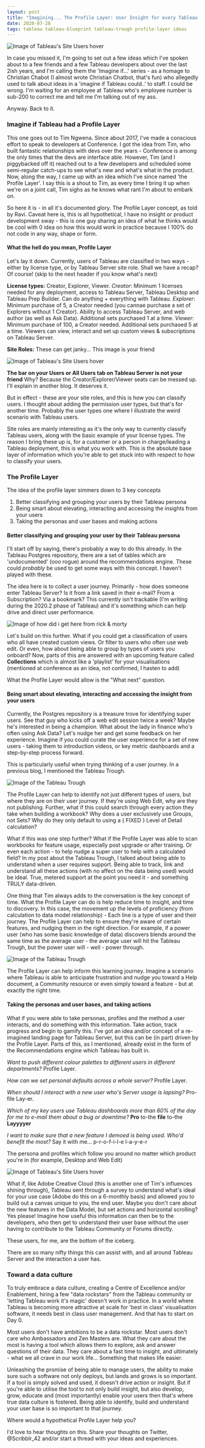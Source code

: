 ```yaml
---
layout: post
title: "Imagining... The Profile Layer: User Insight for every Tableau deployment"
date: 2020-07-28
tags: tableau tableau-blueprint tableau-trough profile-layer ideas
---
```


![Image of Tableau's Site Users hover](/assets/tableau-profile-layer.png)

In case you missed it, I'm going to set out a few ideas which I've spoken about to a few friends and a few Tableau developers about over the last 2ish years, and I'm calling them the 'Imagine if...' series - as a homage to Christian Chabot (I almost wrote Christian Chatbot, that's fun) who allegedly used to talk about ideas in a 'imagine if Tableau could..' to staff. I could be wrong. I'm waiting for an employee at Tableau who's employee number is sub-200 to correct me and tell me I'm talking out of my ass.

Anyway.
Back to it.



### Imagine if Tableau had a Profile Layer
This one goes out to Tim Ngwena. 
Since about 2017, I've made a conscious effort to speak to developers at Conference. I got the idea from Tim, who built fantastic relationships with devs over the years - Conference is among the only times that the devs are interface able. However, Tim (and I piggybacked off it) reached out to a few developers and scheduled some semi-regular catch-ups to see what's new and what's what in the product. Now, along the way, I came up with an idea which I've since named 'the Profile Layer'. I say this is a shout to Tim, as every time I bring it up when we're on a joint call, Tim sighs as he knows what rant I'm about to embark on.

So here it is - in all it's documented glory. The Profile Layer concept, as told by Ravi.
Caveat here is, this is all hypothetical, I have no insight or product development sway - this is one guy sharing an idea of what he thinks would be cool with 0 idea on how this would work in practice because I 100% do not code in any way, shape or form.



#### What the hell do you mean, Profile Layer
Let's lay it down. Currently, users of Tableau are classified in two ways - either by license type, or by Tableau Server site role. Shall we have a recap? Of course! (skip to the next header if you know what's next)

**License types:** Creator, Explorer, Viewer.
_Creator_: Minimum 1 licenses needed for any deployment, access to Tableau Server, Tableau Desktop and Tableau Prep Builder. Can do anything + everything with Tableau.
_Explorer_: Minimum purchase of 5, a Creator needed (you cannae purchase a set of Explorers without 1 Creator). Ability to access Tableau Server, and web author (as well as Ask Data). Additional sets purchased 1 at a time.
_Viewer_: Minimum purchase of 100, a Creator needed. Additional sets purchased 5 at a time. Viewers can view, interact and set up custom views & subscriptions on Tableau Server.

**Site Roles:** These can get janky...
This image is your friend

![Image of Tableau's Site Users hover](/assets/tableau-site-users.png)

**The bar on your Users or All Users tab on Tableau Server is not your friend**
Why? Because the Creator/Explorer/Viewer seats can be messed up. I'll explain in another blog. It deserves it. 

But in effect - these are your site roles, and this is how you can classify users. I thought about adding the permission user types, but that's for another time. Probably the user types one where I illustrate the weird scenario with Tableau users.

Site roles are mainly interesting as it's the only way to currently classify Tableau users, along with the basic example of your license types. The reason I bring these up is, for a customer or a person in charge/leading a Tableau deployment, this is what you work with. This is the absolute base layer of information which you're able to get stuck into with respect to how to classify your users.



### The Profile Layer
The idea of the profile layer simmers down to 3 key concepts

1. Better classifying and grouping your users by their Tableau persona
2. Being smart about elevating, interacting and accessing the insights from your users
3. Taking the personas and user bases and making actions



#### Better classifying and grouping your user by their Tableau persona

I'll start off by saying, there's probably a way to do this already. In the Tableau Postgres repository, there are a set of tables which are 'undocumented' (ooo rogue) around the recommendations engine. These could _probably_ be used to get some ways with this concept. I haven't played with these. 

The idea here is to collect a user journey. Primarily - how does someone enter Tableau Server? Is it from a link saved in their e-mail? From a Subscription? Via a bookmark? This currently isn't trackable (I'm writing during the 2020.2 phase of Tableau) and it's something which can help drive and direct user performance.

![Image of how did i get here from rick & morty](/assets/how-did-i-get-here-rick-morty.png)

Let's build on this further. What if you could get a classification of users who all have created custom views. Or filter to users who often use web edit. Or even, how about being able to group by types of users you onboard? Now, parts of this are answered with an upcoming feature called **Collections** which is almost like a 'playlist' for your visualisations (mentioned at conference as an idea, not confirmed, I hasten to add)

What the Profile Layer would allow is the "What next" question.



#### Being smart about elevating, interacting and accessing the insight from your users

Currently, the Postgres repository is a treasure trove for identifying super users. See that guy who kicks off a web edit session twice a week? Maybe he's interested in being a champion. What about the lady in finance who's often using Ask Data? Let's nudge her and get some feedback on her experience. Imagine if you could curate the user experience for a set of new users - taking them to introduction videos, or key metric dashboards and a step-by-step process forward. 

This is particularly useful when trying thinking of a user journey. In a previous blog, I mentioned the Tableau Trough.

![Image of the Tableau Trough](/assets/tableau-trough-digital.png)

The Profile Layer can help to identify not just different types of users, but where they are on their user journey. If they're using Web Edit, why are they not publishing. Further, what if this could search through every action they take when building a workbook? Why does a user exclusively use Groups, not Sets? Why do they only default to using a { FIXED } Level of Detail calculation? 

What if this was one step further? What if the Profile Layer was able to scan workbooks for feature usage, especially post upgrade or after training. Or even each action - to help nudge a super user to help with a calculated field? In my post about the Tableau Trough, I talked about being able to understand when a user requires support. Being able to track, link and understand all these actions (with no affect on the data being used) would be ideal. True, metered support at the point you need it - and something TRULY data-driven.

One thing that Tim always adds to the conversation is the key concept of time. What the Profile Layer can do is help reduce time to insight, and time to discovery. In this case, the movement up the levels of proficiency (from calculation to data model relationship) - Each line is a type of user and their journey. The Profile Layer can help to ensure they're aware of certain features, and nudging them in the right direction. For example, if a power user (who has some basic knowledge of data) discovers blends around the same time as the average user - the average user will hit the Tableau Trough, but the power user will - well - power through.

![Image of the Tableau Trough](/assets/tableau-trough-tim.png)

The Profile Layer can help inform this learning journey. Imagine a scenario where Tableau is able to anticipate frustration and nudge you toward a Help document, a Community resource or even simply toward a feature - but at exactly the right time.


#### Taking the personas and user bases, and taking actions

What if you were able to take personas, profiles and the method a user interacts, and do something with this information. Take action, track progress and begin to gamify this. I've got an idea and/or concept of a re-imagined landing page for Tableau Server, but this can be (in part) driven by the Profile Layer. Parts of this, as I mentioned, already exist in the form of the Recommendations engine which Tableau has built in. 

_Want to push different colour palettes to different users in different departments?_ Profile Layer.

_How can we set personal defaults across a whole server?_ Profile Layer.

_When should I interact with a new user who's Server usage is lapsing?_ Pro-file Lay-er.

_Which of my key users use Tableau dashboards more than 60% of the day for me to e-mail them about a bug or downtime?_ **Pro** to-the **file** to-the **Layyyyer**

_I want to make sure that a new feature I demoed is being used. Who'd benefit the most?_ Say it with me... p-r-o-f-i-l-e l-a-y-e-r


The persona and profiles which follow you around no matter which product you're in (for example, Desktop and Web Edit) 

![Image of Tableau's Site Users hover](/assets/adobe-profile.png)

What if, like Adobe Creative Cloud (this is another one of Tim's influences shining through), Tableau sent through a survey to understand what's ideal for your use case (Adobe do this on a 6-monthly basis) and allowed you to build out a canvas unique to you, the end user. Maybe you don't care about the new features in the Data Model, but set actions and horizontal scrolling? Yes please! Imagine how useful this information can then be to the developers, who then get to understand their user base without the user having to contribute to the Tableau Community or Forums directly.

These users, for me, are the bottom of the iceberg.

There are so many nifty things this can assist with, and all around Tableau Server and the interaction a user has. 

### Toward a data culture

To truly embrace a data culture, creating a Centre of Excellence and/or Enablement, hiring a few "data rockstars" from the Tableau community or 'letting Tableau work it's magic' doesn't work in practice. In a world where Tableau is becoming more attractive at scale for 'best in class' visualisation software, it needs best in class user management. And that has to start on Day 0.

Most users don't have ambitions to be a data rockstar. Most users don't care who Ambassadors and Zen Masters are. What they care about the most is having a tool which allows them to explore, ask and answer questions of their data. They care about a fast time to insight, and ultimately - what we all crave in our work life... Something that makes life easier.

Unleashing the promise of being able to manage users, the ability to make sure such a software not only deploys, but lands and grows is so important. If a tool is simply solved and used, it doesn't drive action or insight. But if you're able to utilise the tool to not only build insight, but also develop, grow, educate and (most importantly) enable your users then that's where true data culture is fostered. Being able to identify, build and understand your user base is so important to that journey.


Where would a hypothetical Profile Layer help you?


I'd love to hear thoughts on this. Share your thoughts on Twitter, @Scribblr_42 and/or start a thread with your ideas and experiences.
